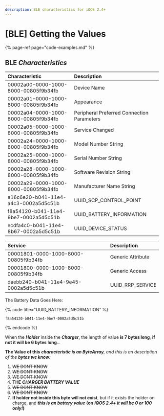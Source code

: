```yaml
---
description: BLE characteristics for iQOS 2.4+
---
```


# \[BLE\] Getting the Values

{% page-ref page="code-examples.md" %}

## **BLE** _Characteristics_

| Characteristic | Description |
| :--- | :--- |
| 00002a00-0000-1000-8000-00805f9b34fb | Device Name |
| 00002a01-0000-1000-8000-00805f9b34fb | Appearance |
| 00002a04-0000-1000-8000-00805f9b34fb | Peripheral Preferred Connection Parameters |
| 00002a05-0000-1000-8000-00805f9b34fb | Service Changed |
| 00002a24-0000-1000-8000-00805f9b34fb | Model Number String |
| 00002a25-0000-1000-8000-00805f9b34fb | Serial Number String |
| 00002a28-0000-1000-8000-00805f9b34fb | Software Revision String |
| 00002a29-0000-1000-8000-00805f9b34fb | Manufacturer Name String |
| e16c6e20-b041-11e4-a4c3-0002a5d5c51b | UUID\_SCP\_CONTROL\_POINT |
| f8a54120-b041-11e4-9be7-0002a5d5c51b | UUID\_BATTERY\_INFORMATION |
| ecdfa4c0-b041-11e4-8b67-0002a5d5c51b | UUID\_DEVICE\_STATUS |

| **Service** | Description |
| :--- | :--- |
| 00001801-0000-1000-8000-00805f9b34fb | Generic Attribute |
| 00001800-0000-1000-8000-00805f9b34fb | Generic Access |
| daebb240-b041-11e4-9e45-0002a5d5c51b | UUID\_RRP\_SERVICE |

The Battery Data Goes Here:

{% code title="UUID\_BATTERY\_INFORMATION" %}
```text
f8a54120-b041-11e4-9be7-0002a5d5c51b
```
{% endcode %}

When the _**Holder**_ inside the _**Charger**_, the length of value **is 7 bytes long**, **if not it will be 6 bytes long**...

**The Value of this** _**characteristic is an ByteArray**, and this is an description of the **bytes we know:**_

1. ~~WE DONT KNOW~~
2. ~~WE DONT KNOW~~
3. ~~WE DONT KNOW~~
4. **THE** _**CHARGER BATTERY VALUE**_
5. ~~WE DONT KNOW~~
6. ~~WE DONT KNOW~~
7. **If holder not inside this byte will not exist**, but if it exists the holder on charge, and _**this is an battery value**_ **\(on** _**iQOS 2.4+ it will be 0 or 100 only!**_**\)**

